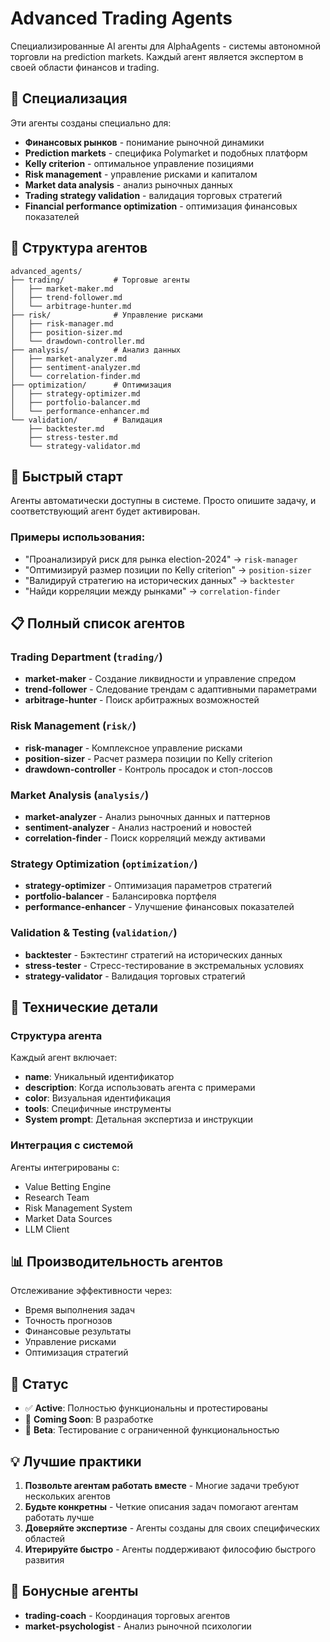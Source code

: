 # Advanced Trading Agents

Специализированные AI агенты для AlphaAgents - системы автономной торговли на prediction markets. Каждый агент является экспертом в своей области финансов и trading.

## 🎯 Специализация

Эти агенты созданы специально для:
- **Финансовых рынков** - понимание рыночной динамики
- **Prediction markets** - специфика Polymarket и подобных платформ
- **Kelly criterion** - оптимальное управление позициями
- **Risk management** - управление рисками и капиталом
- **Market data analysis** - анализ рыночных данных
- **Trading strategy validation** - валидация торговых стратегий
- **Financial performance optimization** - оптимизация финансовых показателей

## 📁 Структура агентов

```
advanced_agents/
├── trading/           # Торговые агенты
│   ├── market-maker.md
│   ├── trend-follower.md
│   └── arbitrage-hunter.md
├── risk/              # Управление рисками
│   ├── risk-manager.md
│   ├── position-sizer.md
│   └── drawdown-controller.md
├── analysis/          # Анализ данных
│   ├── market-analyzer.md
│   ├── sentiment-analyzer.md
│   └── correlation-finder.md
├── optimization/      # Оптимизация
│   ├── strategy-optimizer.md
│   ├── portfolio-balancer.md
│   └── performance-enhancer.md
└── validation/        # Валидация
    ├── backtester.md
    ├── stress-tester.md
    └── strategy-validator.md
```

## 🚀 Быстрый старт

Агенты автоматически доступны в системе. Просто опишите задачу, и соответствующий агент будет активирован.

### Примеры использования:
- "Проанализируй риск для рынка election-2024" → `risk-manager`
- "Оптимизируй размер позиции по Kelly criterion" → `position-sizer`
- "Валидируй стратегию на исторических данных" → `backtester`
- "Найди корреляции между рынками" → `correlation-finder`

## 📋 Полный список агентов

### Trading Department (`trading/`)
- **market-maker** - Создание ликвидности и управление спредом
- **trend-follower** - Следование трендам с адаптивными параметрами
- **arbitrage-hunter** - Поиск арбитражных возможностей

### Risk Management (`risk/`)
- **risk-manager** - Комплексное управление рисками
- **position-sizer** - Расчет размера позиции по Kelly criterion
- **drawdown-controller** - Контроль просадок и стоп-лоссов

### Market Analysis (`analysis/`)
- **market-analyzer** - Анализ рыночных данных и паттернов
- **sentiment-analyzer** - Анализ настроений и новостей
- **correlation-finder** - Поиск корреляций между активами

### Strategy Optimization (`optimization/`)
- **strategy-optimizer** - Оптимизация параметров стратегий
- **portfolio-balancer** - Балансировка портфеля
- **performance-enhancer** - Улучшение финансовых показателей

### Validation & Testing (`validation/`)
- **backtester** - Бэктестинг стратегий на исторических данных
- **stress-tester** - Стресс-тестирование в экстремальных условиях
- **strategy-validator** - Валидация торговых стратегий

## 🔧 Технические детали

### Структура агента
Каждый агент включает:
- **name**: Уникальный идентификатор
- **description**: Когда использовать агента с примерами
- **color**: Визуальная идентификация
- **tools**: Специфичные инструменты
- **System prompt**: Детальная экспертиза и инструкции

### Интеграция с системой
Агенты интегрированы с:
- Value Betting Engine
- Research Team
- Risk Management System
- Market Data Sources
- LLM Client

## 📊 Производительность агентов

Отслеживание эффективности через:
- Время выполнения задач
- Точность прогнозов
- Финансовые результаты
- Управление рисками
- Оптимизация стратегий

## 🚦 Статус

- ✅ **Active**: Полностью функциональны и протестированы
- 🚧 **Coming Soon**: В разработке
- 🧪 **Beta**: Тестирование с ограниченной функциональностью

## 💡 Лучшие практики

1. **Позвольте агентам работать вместе** - Многие задачи требуют нескольких агентов
2. **Будьте конкретны** - Четкие описания задач помогают агентам работать лучше
3. **Доверяйте экспертизе** - Агенты созданы для своих специфических областей
4. **Итерируйте быстро** - Агенты поддерживают философию быстрого развития

## 🎁 Бонусные агенты

- **trading-coach** - Координация торговых агентов
- **market-psychologist** - Анализ рыночной психологии
